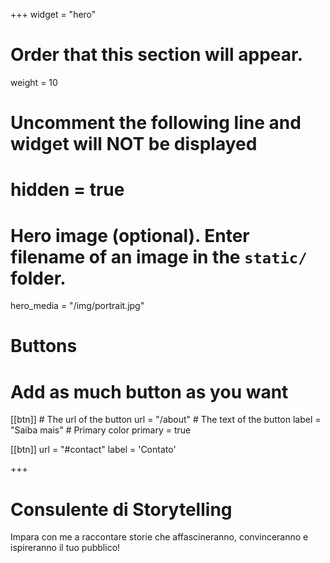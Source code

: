 +++
widget = "hero"
# Order that this section will appear.
weight = 10

# Uncomment the following line and widget will NOT be displayed
# hidden = true

# Hero image (optional). Enter filename of an image in the `static/` folder.
hero_media = "/img/portrait.jpg"

# Buttons
# Add as much button as you want
[[btn]]
	# The url of the button
  url = "/about"
	# The text of the button
  label = "Saiba mais"
	# Primary color
	primary = true

[[btn]]
  url = "#contact"
  label = 'Contato'

+++

# Consulente di **Storytelling**

Impara con me a raccontare storie che affascineranno, convinceranno e ispireranno il tuo pubblico!


